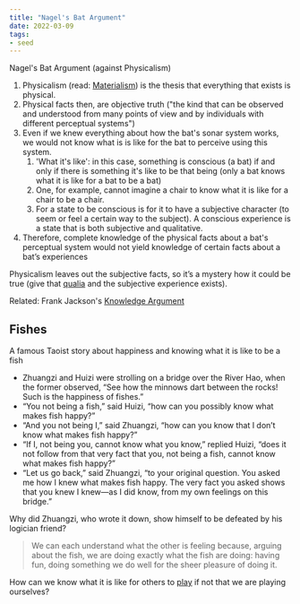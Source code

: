 ```yaml
---
title: "Nagel's Bat Argument"
date: 2022-03-09
tags:
- seed
---
```


Nagel's Bat Argument (against Physicalism)
1. Physicalism (read: [Materialism](thoughts/Materialism.md)) is the thesis that everything that exists is physical. 
2. Physical facts then, are objective truth ("the kind that can be observed and understood from many points of view and by individuals with different perceptual systems")
3. Even if we knew everything about how the bat's sonar system works, we would not know what is is like for the bat to perceive using this system.
	1. 'What it's like': in this case, something is conscious (a bat) if and only if there is something it's like to be that being (only a bat knows what it is like for a bat to be a bat)
	2. One, for example, cannot imagine a chair to know what it is like for a chair to be a chair.
	3. For a state to be conscious is for it to have a subjective character (to seem or feel a certain way to the subject). A conscious experience is a state that is both subjective and qualitative.
4. Therefore, complete knowledge of the physical facts about a bat's  perceptual system would not yield knowledge of certain facts about a  bat’s experiences

Physicalism leaves out the subjective facts, so it’s a mystery how it 
could be true (give that [qualia](thoughts/qualia.md) and the subjective experience exists).

Related: Frank Jackson's [Knowledge Argument](thoughts/Knowledge%20Argument.md)

## Fishes
A famous Taoist story about happiness and knowing what it is like to be a fish

- Zhuangzi and Huizi were strolling on a bridge over the River Hao, when the former observed, “See how the minnows dart between the rocks! Such is the happiness of fishes.”
- “You not being a fish,” said Huizi, “how can you possibly know what makes fish happy?”
- “And you not being I,” said Zhuangzi, “how can you know that I don’t know what makes fish happy?”
- “If I, not being you, cannot know what you know,” replied Huizi, “does it not follow from that very fact that you, not being a fish, cannot know what makes fish happy?”
- “Let us go back,” said Zhuangzi, “to your original question. You asked me how I knew what makes fish happy. The very fact you asked shows that you knew I knew—as I did know, from my own feelings on this bridge.”

Why did Zhuangzi, who wrote it down, show himself to be defeated by his logician friend?

> We can each understand what the other is feeling because, arguing about the fish, we are doing exactly what the fish are doing: having fun, doing something we do well for the sheer pleasure of doing it.

How can we know what it is like for others to [play](thoughts/play.md) if not that we are playing ourselves?

